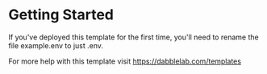 # Getting Started

If you've deployed this template for the first time, you'll need to rename the file example.env to just .env.

For more help with this template visit https://dabblelab.com/templates
